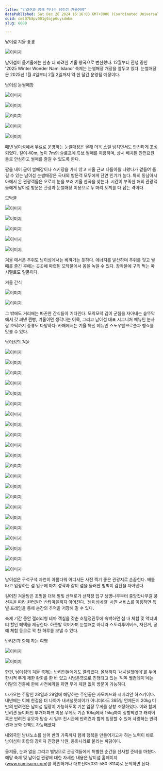 ```yaml
---
title: "반려견과 함께 떠나는 남이섬 겨울여행"
datePublished: Sat Dec 28 2024 16:16:03 GMT+0000 (Coordinated Universal Time)
cuid: cm707b8pv001g0ajp6uysdmkm
slug: 6888

---
```



남이섬 겨울 풍경

![이미지](https://cdn.hashnode.com/res/hashnode/image/upload/v1739261286233/f80dd3e6-016f-4cbe-b03a-f4fa93dcaafe.jpeg)

남이섬이 올겨울에는 한층 더 화려한 겨울 왕국으로 변신했다. 12월부터 진행 중인 '2025 Winter Wonder Nami Island' 축제는 눈썰매장 개장을 앞두고 있다. 눈썰매장은 2025년 1월 4일부터 2월 2일까지 약 한 달간 운영될 예정이다.

남이섬 눈썰매장

![이미지](https://cdn.hashnode.com/res/hashnode/image/upload/v1739261288167/1af394ee-7a0a-4d4d-a998-9c50af3009eb.jpeg)

![이미지](https://cdn.hashnode.com/res/hashnode/image/upload/v1739261290628/eca340e9-b4ac-4937-8c50-d4309a66841c.jpeg)

![이미지](https://cdn.hashnode.com/res/hashnode/image/upload/v1739261292870/39645ef2-96cd-4f96-8ec0-1597095017c9.jpeg)

![이미지](https://cdn.hashnode.com/res/hashnode/image/upload/v1739261294873/45223974-e115-4a1b-b176-9f382cf20506.jpeg)

![이미지](https://cdn.hashnode.com/res/hashnode/image/upload/v1739261296963/4120de59-6ed5-4d96-a2e7-89aefc8f47ef.jpeg)

매년 남이섬에서 무료로 운영하는 눈썰매장은 올해 더욱 스릴 넘치면서도 안전하게 조성되었다. 길이 40m, 높이 7m의 슬로프에 튜브 썰매를 이용하며, 상시 배치된 안전요원들로 안심하고 썰매를 즐길 수 있도록 한다.

짬을 내어 굳이 썰매장이나 스키장을 가지 않고 서울 근교 나들이를 나왔다가 곁들여 즐길 수 있는 남이섬 눈썰매장은 국내외 방문객 모두에게 단연 인기가 높다. 특히 동남아시아에서 온 관광객들은 오로지 눈을 보러 겨울 한국을 찾는다. 시간이 부족한 해외 관광객들에게 남이섬 방문은 관광과 눈썰매장 이용으로 두 마리 토끼를 다 잡는 격이다.

모닥불

![이미지](https://cdn.hashnode.com/res/hashnode/image/upload/v1739261299067/208f4cda-f714-48d3-961d-6e4d1c4f4c6d.jpeg)

![이미지](https://cdn.hashnode.com/res/hashnode/image/upload/v1739261301085/9f3a29c7-3654-44a8-95d8-3f498c68eb0f.jpeg)

![이미지](https://cdn.hashnode.com/res/hashnode/image/upload/v1739261303442/19fda123-aac3-4031-a268-4210f6300095.jpeg)

![이미지](https://cdn.hashnode.com/res/hashnode/image/upload/v1739261305749/78bfd9b1-e207-4a7a-bdde-779439538f3a.jpeg)

![이미지](https://cdn.hashnode.com/res/hashnode/image/upload/v1739261308110/ae72d749-1946-48dc-b92e-06cebe7ae993.jpeg)

겨울 매서운 추위도 남이섬에서는 비껴가는 듯하다. 에너지를 발산하며 추위를 잊고 썰매를 즐긴 후에는 곳곳에 마련된 모닥불에서 몸을 녹일 수 있다. 장작불에 구워 먹는 마시멜로도 일품이다.

겨울 간식

![이미지](https://cdn.hashnode.com/res/hashnode/image/upload/v1739261310303/e34afe2f-24b3-4477-a165-7525e85ef405.jpeg)

![이미지](https://cdn.hashnode.com/res/hashnode/image/upload/v1739261312558/9bc59df5-3f34-4db5-83c8-897025e80600.jpeg)

그 밖에도 거리에는 따끈한 간식들이 기다린다. 모락모락 김이 군침을 자아내는 솥뚜막에서 갓 쪄낸 찐빵, 겨울이면 생각나는 어묵, 그리고 남이섬 대표 시그니처 메뉴인 눈사람 호떡까지 종류도 다양하다. 카페에서는 겨울 특선 메뉴인 스노우맨크로플과 뱅쇼를 맛볼 수 있다.

남이섬의 겨울

![이미지](https://cdn.hashnode.com/res/hashnode/image/upload/v1739261315207/a2994985-baf1-4dcf-b4ee-ca04687ab64a.jpeg)

![이미지](https://cdn.hashnode.com/res/hashnode/image/upload/v1739261317456/299abede-359d-4c2d-a390-aa1216a8b5fc.jpeg)

![이미지](https://cdn.hashnode.com/res/hashnode/image/upload/v1739261319580/a3109036-00cc-4be5-a815-b6e1b78ac3b9.jpeg)

![이미지](https://cdn.hashnode.com/res/hashnode/image/upload/v1739261321615/f88264a6-c440-4578-b32d-cd2ff30a3357.jpeg)

![이미지](https://cdn.hashnode.com/res/hashnode/image/upload/v1739261323757/8f915864-d27f-45eb-8587-ed81980cd4e7.jpeg)

![이미지](https://cdn.hashnode.com/res/hashnode/image/upload/v1739261325869/e529e3d3-da07-4620-be5d-0cecae8f7539.jpeg)

![이미지](https://cdn.hashnode.com/res/hashnode/image/upload/v1739261327870/ca293245-b871-4b9f-9d46-410769fe7e5f.jpeg)

![이미지](https://cdn.hashnode.com/res/hashnode/image/upload/v1739261330608/e368162d-0520-41c5-a3ca-c2af724c8620.jpeg)

![이미지](https://cdn.hashnode.com/res/hashnode/image/upload/v1739261333110/9e88c49d-17b6-483e-bf5f-f403db890977.jpeg)

![이미지](https://cdn.hashnode.com/res/hashnode/image/upload/v1739261335292/f1983ddc-efed-4f04-a6f0-67c7c72abe65.jpeg)

![이미지](https://cdn.hashnode.com/res/hashnode/image/upload/v1739261337739/9578e63e-db2a-4c15-b641-596a946f3896.jpeg)

![이미지](https://cdn.hashnode.com/res/hashnode/image/upload/v1739261340044/a7155ffa-9280-41a7-b0a5-035982ff97c2.jpeg)

![이미지](https://cdn.hashnode.com/res/hashnode/image/upload/v1739261342222/e5d00d21-7c80-46be-a145-3da8a4ec45db.jpeg)

![이미지](https://cdn.hashnode.com/res/hashnode/image/upload/v1739261345045/a46ae656-0c25-456c-a221-f7bea4943c34.jpeg)

![이미지](https://cdn.hashnode.com/res/hashnode/image/upload/v1739261347459/c0af96f6-ad5f-45d0-89c7-f0972def992d.jpeg)

![이미지](https://cdn.hashnode.com/res/hashnode/image/upload/v1739261349562/df59806d-15ec-4d62-b19b-09aaccf34aa7.jpeg)

![이미지](https://cdn.hashnode.com/res/hashnode/image/upload/v1739261351629/209a9c51-d689-42d6-a19c-a3f0264387fe.jpeg)

![이미지](https://cdn.hashnode.com/res/hashnode/image/upload/v1739261353761/27b26df0-9682-47c1-ba4f-0cd5ddaab116.jpeg)

![이미지](https://cdn.hashnode.com/res/hashnode/image/upload/v1739261355797/2ebc2b94-a251-4c69-adcc-299e6431f592.jpeg)

![이미지](https://cdn.hashnode.com/res/hashnode/image/upload/v1739261358155/a6f0a24b-601a-4c03-833d-09fc01bf3564.jpeg)

![이미지](https://cdn.hashnode.com/res/hashnode/image/upload/v1739261360399/9f336425-10f9-4cd3-a8fc-4599093d89e0.jpeg)

![이미지](https://cdn.hashnode.com/res/hashnode/image/upload/v1739261362519/bab8125c-d0b8-474f-9470-85f202572a42.jpeg)

남이섬은 구석구석 자연이 아름다워 어디서든 사진 찍기 좋은 관광지로 손꼽힌다. 배를 타고 입장하는 섬 입구에 마치 성곽과 같이 섬을 둘러싼 빙벽이 감탄을 자아낸다.

길어진 겨울밤은 조명을 더해 별빛 산책로가 선착장 입구 생명나무부터 중앙잣나무길 풍선등을 따라 윈터원더 산타마을까지 이어진다. '남이섬네컷' 사진 서비스를 이용하면 특별 프레임을 통해 순간의 추억을 저장해 갈 수 있다.

축제 기간 동안 갤러리형 테마 객실을 갖춘 호텔정관루에 숙박하면 섬 내 체험 및 액티비티 할인 혜택을 제공한다. 하룻밤 묵어가며 눈썰매뿐 아니라 스토리투어버스, 자전거, 공예 체험 등으로 꽉 찬 하루를 보낼 수 있다.

반려견과 함께 하는 여행

![이미지](https://cdn.hashnode.com/res/hashnode/image/upload/v1739261364712/3e6767f6-eff5-4fd6-973a-880d1f87471b.jpeg)

![이미지](https://cdn.hashnode.com/res/hashnode/image/upload/v1739261366649/38e543a7-94a5-4571-9f82-050ad66ade38.jpeg)

한편, 남이섬의 겨울 축제는 반려인들에게도 열려있다. 올해까지 '내셔널펫데이'를 두어 한시적 무게 제한 완화를 한 바 있고 시범운영으로 진행되고 있는 '빅독 웰컴데이'에는 이달의 견종에 한해 사전예약을 하면 무게 제한 없이 방문이 가능하다.

다가오는 주말인 28일과 29일에 해당하는 주인공은 사모예드와 시베리안 허스키이다. 내년에는 이에 한걸음 더 나아가 내셔널펫데이가 아니더라도 365일 언제든지 20kg 미만의 반려견은 남이섬 입장이 가능하도록 기본 입장 무게를 상향 조정하였다. 이와 함께 반려견 놀이터인 투개더파크 이용 무게도 기존 10kg에서 15kg까지 상향되었고 캐리어 혹은 반려견 유모차 탑승 시 일부 전시관에 반려견과 함께 입장할 수 있어 사랑하는 반려견과 문화 산책도 가능해졌다.

내외국인 남녀노소를 넘어 반려 가족까지 함께 행복을 만들어가고자 하는 노력이 바로 남이섬이 화합의 장이자 진정한 낙원, 동화나라로 불리는 까닭이다.

올겨울, 눈과 얼음 그리고 별빛으로 관광객들에게 특별한 순간을 선사할 준비를 마쳤다. 해당 축제 및 남이섬 관광에 대한 자세한 내용은 남이섬 홈페이지(www.namisum.com)를 확인하거나 대표전화(031-580-8114)로 문의하면 된다.